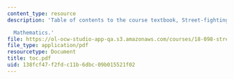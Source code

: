 ```yaml
---
content_type: resource
description: 'Table of contents to the course textbook, Street-fighting

  Mathematics.'
file: https://ol-ocw-studio-app-qa.s3.amazonaws.com/courses/18-098-street-fighting-mathematics-january-iap-2008/138fcf47f2fdc11b6dbc09b015521f02_toc.pdf
file_type: application/pdf
resourcetype: Document
title: toc.pdf
uid: 138fcf47-f2fd-c11b-6dbc-09b015521f02
---
```

